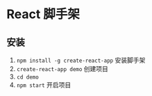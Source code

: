 # React 脚手架

## 安装

1. `npm install -g create-react-app` 安装脚手架
2. `create-react-app demo` 创建项目
3. `cd demo`
4. `npm start` 开启项目
